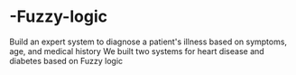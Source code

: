 # -Fuzzy-logic
Build an expert system to diagnose a patient's illness based on symptoms, age, and medical history We built two systems for heart disease and diabetes based on Fuzzy logic
